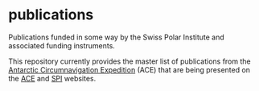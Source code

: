 # publications
Publications funded in some way by the Swiss Polar Institute and associated funding instruments.

This repository currently provides the master list of publications from the [Antarctic Circumnavigation Expedition](https://doi.org/10.5281/zenodo.1443511) (ACE) that are being presented on the [ACE](https://swisspolar.ch/ace-publications/) and [SPI](https://swisspolar.ch/ace-publications/) websites. 
